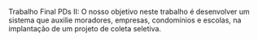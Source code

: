 Trabalho Final PDs II: 
O nosso objetivo neste trabalho é desenvolver um sistema que auxilie moradores, empresas, condomínios e escolas, na implantação de um projeto de coleta seletiva.
